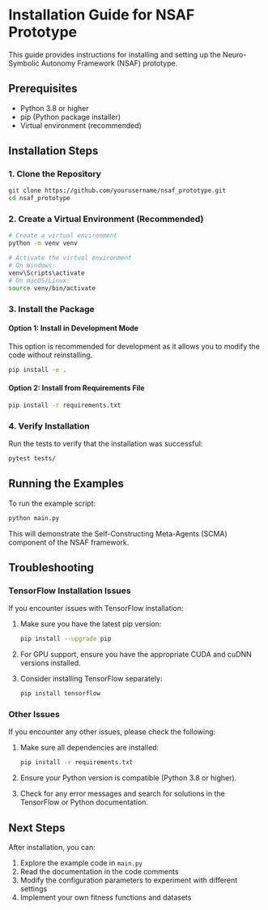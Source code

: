 # Installation Guide for NSAF Prototype

This guide provides instructions for installing and setting up the Neuro-Symbolic Autonomy Framework (NSAF) prototype.

## Prerequisites

- Python 3.8 or higher
- pip (Python package installer)
- Virtual environment (recommended)

## Installation Steps

### 1. Clone the Repository

```bash
git clone https://github.com/yourusername/nsaf_prototype.git
cd nsaf_prototype
```

### 2. Create a Virtual Environment (Recommended)

```bash
# Create a virtual environment
python -m venv venv

# Activate the virtual environment
# On Windows:
venv\Scripts\activate
# On macOS/Linux:
source venv/bin/activate
```

### 3. Install the Package

#### Option 1: Install in Development Mode

This option is recommended for development as it allows you to modify the code without reinstalling.

```bash
pip install -e .
```

#### Option 2: Install from Requirements File

```bash
pip install -r requirements.txt
```

### 4. Verify Installation

Run the tests to verify that the installation was successful:

```bash
pytest tests/
```

## Running the Examples

To run the example script:

```bash
python main.py
```

This will demonstrate the Self-Constructing Meta-Agents (SCMA) component of the NSAF framework.

## Troubleshooting

### TensorFlow Installation Issues

If you encounter issues with TensorFlow installation:

1. Make sure you have the latest pip version:
   ```bash
   pip install --upgrade pip
   ```

2. For GPU support, ensure you have the appropriate CUDA and cuDNN versions installed.

3. Consider installing TensorFlow separately:
   ```bash
   pip install tensorflow
   ```

### Other Issues

If you encounter any other issues, please check the following:

1. Make sure all dependencies are installed:
   ```bash
   pip install -r requirements.txt
   ```

2. Ensure your Python version is compatible (Python 3.8 or higher).

3. Check for any error messages and search for solutions in the TensorFlow or Python documentation.

## Next Steps

After installation, you can:

1. Explore the example code in `main.py`
2. Read the documentation in the code comments
3. Modify the configuration parameters to experiment with different settings
4. Implement your own fitness functions and datasets
